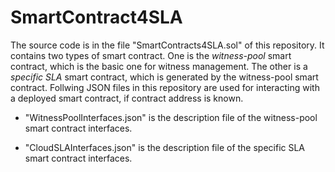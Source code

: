 # SmartContract4SLA

The source code is in the file "SmartContracts4SLA.sol" of this repository. It contains two types of smart contract. One is the *witness-pool* smart contract, which is the basic one for witness management. The other is a *specific SLA* smart contract, which is generated by the witness-pool smart contract. Follwing JSON files in this repository are used for interacting with a deployed smart contract, if contract address is known. 

- "WitnessPoolInterfaces.json" is the description file of the witness-pool smart contract interfaces. 

- "CloudSLAInterfaces.json" is the description file of the specific SLA smart contract interfaces.   

